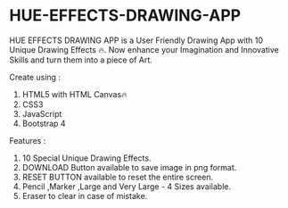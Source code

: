 # HUE-EFFECTS-DRAWING-APP

HUE EFFECTS DRAWING APP is a User Friendly Drawing App with 10 Unique Drawing Effects 🔥. Now enhance your Imagination and Innovative Skills and turn them into a piece of Art.

Create using :
1. HTML5 with HTML Canvas🔥
2. CSS3
3. JavaScript
4. Bootstrap 4

Features :
1. 10 Special Unique Drawing Effects.
2. DOWNLOAD Button available to save image in png format.
3. RESET BUTTON available to reset the entire screen.
4. Pencil ,Marker ,Large and Very Large - 4 Sizes available.
5. Eraser to clear in case of mistake.
